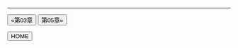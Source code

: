 
---

[<button type="button">«第03章</button>](../第03章/README.md) [<button type="button">第05章»</button>](../第05章/README.md)

[<button type="button">HOME</button>](../README.md)